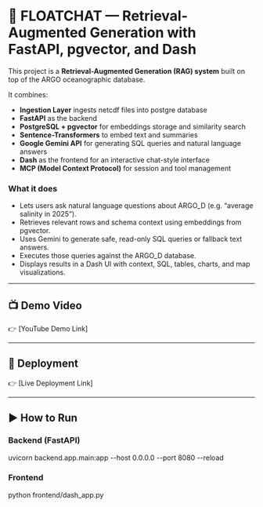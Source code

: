 # 🌊 FLOATCHAT — Retrieval-Augmented Generation with FastAPI, pgvector, and Dash

This project is a **Retrieval-Augmented Generation (RAG) system** built on top of the ARGO oceanographic database.  

It combines:
- **Ingestion Layer** ingests netcdf files into postgre database
- **FastAPI** as the backend
- **PostgreSQL + pgvector** for embeddings storage and similarity search
- **Sentence-Transformers** to embed text and summaries
- **Google Gemini API** for generating SQL queries and natural language answers
- **Dash** as the frontend for an interactive chat-style interface
- **MCP (Model Context Protocol)** for session and tool management

### What it does
- Lets users ask natural language questions about ARGO_D (e.g. “average salinity in 2025”).
- Retrieves relevant rows and schema context using embeddings from pgvector.
- Uses Gemini to generate safe, read-only SQL queries or fallback text answers.
- Executes those queries against the ARGO_D database.
- Displays results in a Dash UI with context, SQL, tables, charts, and map visualizations.

---

## 📺 Demo Video
👉 [YouTube Demo Link]

---

## 🚀 Deployment
👉 [Live Deployment Link]

---

## ▶️ How to Run

### Backend (FastAPI)
uvicorn backend.app.main:app --host 0.0.0.0 --port 8080 --reload

### Frontend 
python frontend/dash_app.py



